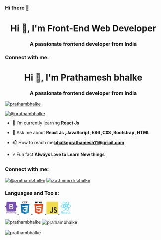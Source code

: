 ### Hi there 👋

<!--
**prathambhalke/prathambhalke** is a ✨ _special_ ✨ repository because its `README.md` (this file) appears on your GitHub profile.

Here are some ideas to get you started:

- 🔭 I’m currently working on ...
- 🌱 I’m currently learning ...
- 👯 I’m looking to collaborate on ...
- 🤔 I’m looking for help with ...
- 💬 Ask me about ...
- 📫 How to reach me: ...
- 😄 Pronouns: ...
- ⚡ Fun fact: ...
-->
<h1 align="center">Hi 👋, I'm Front-End Web Developer</h1>
<h3 align="center">A passionate frontend developer from India</h3>

<h3 align="left">Connect with me:</h3>
<p align="left">
</p>
<h1 align="center">Hi 👋, I'm Prathamesh bhalke</h1>
<h3 align="center">A passionate frontend developer from India</h3>

<p align="left"> <a href="https://github.com/ryo-ma/github-profile-trophy"><img src="https://github-profile-trophy.vercel.app/?username=prathambhalke" alt="prathambhalke" /></a> </p>

<p align="left"> <a href="https://twitter.com/@prathambhalke" target="blank"><img src="https://img.shields.io/twitter/follow/@prathambhalke?logo=twitter&style=for-the-badge" alt="@prathambhalke" /></a> </p>

- 🌱 I’m currently learning **React Js**

- 💬 Ask me about **React Js ,JavaScript ,ES6 ,CSS ,Bootstrap ,HTML**

- 📫 How to reach me **bhalkeprathamesh11@gmail.com**

- ⚡ Fun fact **Always Love to Learn New things**

<h3 align="left">Connect with me:</h3>
<p align="left">
<a href="https://twitter.com/@prathambhalke" target="blank"><img align="center" src="https://raw.githubusercontent.com/rahuldkjain/github-profile-readme-generator/master/src/images/icons/Social/twitter.svg" alt="@prathambhalke" height="30" width="40" /></a>
<a href="https://linkedin.com/in/prathamesh bhalke" target="blank"><img align="center" src="https://raw.githubusercontent.com/rahuldkjain/github-profile-readme-generator/master/src/images/icons/Social/linked-in-alt.svg" alt="prathamesh bhalke" height="30" width="40" /></a>
</p>

<h3 align="left">Languages and Tools:</h3>
<p align="left"> <a href="https://getbootstrap.com" target="_blank" rel="noreferrer"> <img src="https://raw.githubusercontent.com/devicons/devicon/master/icons/bootstrap/bootstrap-plain-wordmark.svg" alt="bootstrap" width="40" height="40"/> </a> <a href="https://www.w3schools.com/css/" target="_blank" rel="noreferrer"> <img src="https://raw.githubusercontent.com/devicons/devicon/master/icons/css3/css3-original-wordmark.svg" alt="css3" width="40" height="40"/> </a> <a href="https://www.w3.org/html/" target="_blank" rel="noreferrer"> <img src="https://raw.githubusercontent.com/devicons/devicon/master/icons/html5/html5-original-wordmark.svg" alt="html5" width="40" height="40"/> </a> <a href="https://developer.mozilla.org/en-US/docs/Web/JavaScript" target="_blank" rel="noreferrer"> <img src="https://raw.githubusercontent.com/devicons/devicon/master/icons/javascript/javascript-original.svg" alt="javascript" width="40" height="40"/> </a> <a href="https://reactjs.org/" target="_blank" rel="noreferrer"> <img src="https://raw.githubusercontent.com/devicons/devicon/master/icons/react/react-original-wordmark.svg" alt="react" width="40" height="40"/> </a> </p>

<p><img align="left" src="https://github-readme-stats.vercel.app/api/top-langs?username=prathambhalke&show_icons=true&locale=en&layout=compact" alt="prathambhalke" /></p>

<p>&nbsp;<img align="center" src="https://github-readme-stats.vercel.app/api?username=prathambhalke&show_icons=true&locale=en" alt="prathambhalke" /></p>

<p><img align="center" src="https://github-readme-streak-stats.herokuapp.com/?user=prathambhalke&" alt="prathambhalke" /></p>
